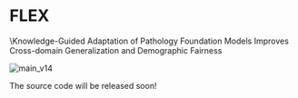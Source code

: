 # FLEX
\Knowledge-Guided Adaptation of Pathology Foundation Models Improves Cross-domain Generalization and Demographic Fairness

![main_v14](fig/main_v14.png)


The source code will be released soon!
